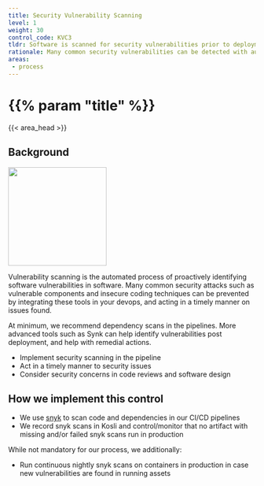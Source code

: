 ```yaml
---
title: Security Vulnerability Scanning
level: 1
weight: 30
control_code: KVC3
tldr: Software is scanned for security vulnerabilities prior to deployment
rationale: Many common security vulnerabilities can be detected with automated tools.  By implementing tools for dependency scanning, SAST, and DAST in the pipeline we can reduce the attack surface of our software
areas: 
 - process
---
```


# {{% param "title" %}}
{{< area_head >}}

## Background

<img src="/images/magnifyingglass.png" width="200"/>

Vulnerability scanning is the automated process of proactively identifying
software vulnerabilities in software.  Many common security attacks such as
vulnerable components and insecure coding techniques can be prevented by
integrating these tools in your devops, and acting in a timely manner on
issues found.

At minimum, we recommend dependency scans in the pipelines.  More advanced tools
such as Synk can help identify vulnerabilities post deployment, and help with
remedial actions.

* Implement security scanning in the pipeline
* Act in a timely manner to security issues
* Consider security concerns in code reviews and software design

## How we implement this control

* We use [snyk](https://snyk.io/) to scan code and dependencies in our CI/CD pipelines
* We record snyk scans in Kosli and control/monitor that no artifact with missing and/or failed snyk scans run in production

While not mandatory for our process, we additionally:

* Run continuous nightly snyk scans on containers in production in case new vulnerabilities are found in running assets